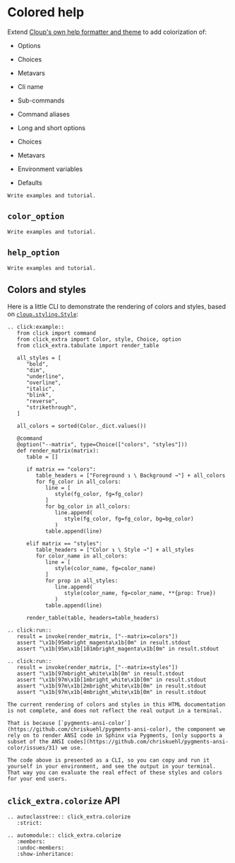 # Colored help

Extend
[Cloup's own help formatter and theme](https://cloup.readthedocs.io/en/stable/pages/formatting.html#help-formatting-and-themes)
to add colorization of:

- Options
- Choices
- Metavars

- Cli name
- Sub-commands
- Command aliases
- Long and short options
- Choices
- Metavars
- Environment variables
- Defaults

```{todo}
Write examples and tutorial.
```

## `color_option`

```{todo}
Write examples and tutorial.
```

## `help_option`

```{todo}
Write examples and tutorial.
```

## Colors and styles

Here is a little CLI to demonstrate the rendering of colors and styles, based on [`cloup.styling.Style`](https://cloup.readthedocs.io/en/stable/autoapi/cloup/styling/index.html#cloup.styling.Style):

```{eval-rst}
.. click:example::
   from click import command
   from click_extra import Color, style, Choice, option
   from click_extra.tabulate import render_table

   all_styles = [
      "bold",
      "dim",
      "underline",
      "overline",
      "italic",
      "blink",
      "reverse",
      "strikethrough",
   ]

   all_colors = sorted(Color._dict.values())

   @command
   @option("--matrix", type=Choice(["colors", "styles"]))
   def render_matrix(matrix):
      table = []

      if matrix == "colors":
         table_headers = ["Foreground ↴ \ Background →"] + all_colors
         for fg_color in all_colors:
            line = [
               style(fg_color, fg=fg_color)
            ]
            for bg_color in all_colors:
               line.append(
                  style(fg_color, fg=fg_color, bg=bg_color)
               )
            table.append(line)

      elif matrix == "styles":
         table_headers = ["Color ↴ \ Style →"] + all_styles
         for color_name in all_colors:
            line = [
               style(color_name, fg=color_name)
            ]
            for prop in all_styles:
               line.append(
                  style(color_name, fg=color_name, **{prop: True})
               )
            table.append(line)

      render_table(table, headers=table_headers)

.. click:run::
   result = invoke(render_matrix, ["--matrix=colors"])
   assert "\x1b[95mbright_magenta\x1b[0m" in result.stdout
   assert "\x1b[95m\x1b[101mbright_magenta\x1b[0m" in result.stdout

.. click:run::
   result = invoke(render_matrix, ["--matrix=styles"])
   assert "\x1b[97mbright_white\x1b[0m" in result.stdout
   assert "\x1b[97m\x1b[1mbright_white\x1b[0m" in result.stdout
   assert "\x1b[97m\x1b[2mbright_white\x1b[0m" in result.stdout
   assert "\x1b[97m\x1b[4mbright_white\x1b[0m" in result.stdout
```

```{caution}
The current rendering of colors and styles in this HTML documentation is not complete, and does not reflect the real output in a terminal.

That is because [`pygments-ansi-color`](https://github.com/chriskuehl/pygments-ansi-color), the component we rely on to render ANSI code in Sphinx via Pygments, [only supports a subset of the ANSI codes](https://github.com/chriskuehl/pygments-ansi-color/issues/31) we use.
```

```{tip}
The code above is presented as a CLI, so you can copy and run it yourself in your environment, and see the output in your terminal. That way you can evaluate the real effect of these styles and colors for your end users.
```

## `click_extra.colorize` API

```{eval-rst}
.. autoclasstree:: click_extra.colorize
   :strict:
```

```{eval-rst}
.. automodule:: click_extra.colorize
   :members:
   :undoc-members:
   :show-inheritance:
```
